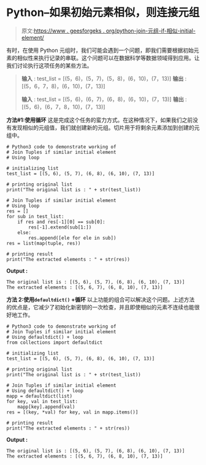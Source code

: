 # Python–如果初始元素相似，则连接元组

> 原文:[https://www . geesforgeks . org/python-join-元组-if-相似-initial-element/](https://www.geeksforgeeks.org/python-join-tuples-if-similar-initial-element/)

有时，在使用 Python 元组时，我们可能会遇到一个问题，即我们需要根据初始元素的相似性来执行记录的串联。这个问题可以在数据科学等数据领域得到应用。让我们讨论执行这项任务的某些方法。

> **输入** : test_list = [(5，6)，(5，7)，(5，8)，(6，10)，(7，13)]
> **输出** : [(5，6，7，8)，(6，10)，(7，13)]
> 
> **输入** : test_list = [(5，6)，(6，7)，(6，8)，(6，10)，(7，13)]
> **输出** : [(5，6)，(6，7，8，10)，(7，13)]

**方法#1:使用循环**
这是完成这个任务的蛮力方式。在这种情况下，如果我们之前没有发现相似的元组值，我们就创建新的元组。切片用于将剩余元素添加到创建的元组中。

```
# Python3 code to demonstrate working of 
# Join Tuples if similar initial element
# Using loop

# initializing list
test_list = [(5, 6), (5, 7), (6, 8), (6, 10), (7, 13)]

# printing original list
print("The original list is : " + str(test_list))

# Join Tuples if similar initial element
# Using loop
res = []
for sub in test_list:                                           
    if res and res[-1][0] == sub[0]:              
        res[-1].extend(sub[1:])                        
    else:
        res.append([ele for ele in sub])     
res = list(map(tuple, res))

# printing result 
print("The extracted elements : " + str(res)) 
```

**Output :**

```
The original list is : [(5, 6), (5, 7), (6, 8), (6, 10), (7, 13)]
The extracted elements : [(5, 6, 7), (6, 8, 10), (7, 13)]

```

**方法 2:使用`defaultdict()` +循环**
以上功能的组合可以解决这个问题。上述方法的优点是，它减少了初始化新密钥的一次检查，并且即使相似的元素不连续也能很好地工作。

```
# Python3 code to demonstrate working of 
# Join Tuples if similar initial element
# Using defaultdict() + loop
from collections import defaultdict

# initializing list
test_list = [(5, 6), (5, 7), (6, 8), (6, 10), (7, 13)]

# printing original list
print("The original list is : " + str(test_list))

# Join Tuples if similar initial element
# Using defaultdict() + loop
mapp = defaultdict(list)
for key, val in test_list:
    mapp[key].append(val)
res = [(key, *val) for key, val in mapp.items()]

# printing result 
print("The extracted elements : " + str(res)) 
```

**Output :**

```
The original list is : [(5, 6), (5, 7), (6, 8), (6, 10), (7, 13)]
The extracted elements : [(5, 6, 7), (6, 8, 10), (7, 13)]

```